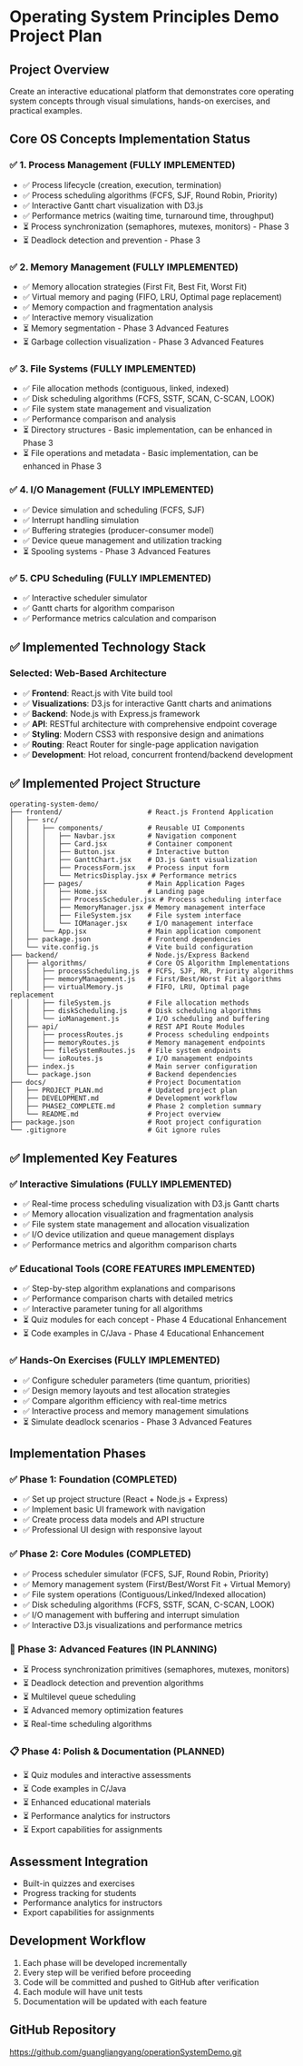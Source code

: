 # Operating System Principles Demo Project Plan

## Project Overview
Create an interactive educational platform that demonstrates core operating system concepts through visual simulations, hands-on exercises, and practical examples.

## Core OS Concepts Implementation Status

### ✅ 1. Process Management (FULLY IMPLEMENTED)
- ✅ Process lifecycle (creation, execution, termination)
- ✅ Process scheduling algorithms (FCFS, SJF, Round Robin, Priority)
- ✅ Interactive Gantt chart visualization with D3.js
- ✅ Performance metrics (waiting time, turnaround time, throughput)
- ⏳ Process synchronization (semaphores, mutexes, monitors) - Phase 3
- ⏳ Deadlock detection and prevention - Phase 3

### ✅ 2. Memory Management (FULLY IMPLEMENTED)
- ✅ Memory allocation strategies (First Fit, Best Fit, Worst Fit)
- ✅ Virtual memory and paging (FIFO, LRU, Optimal page replacement)
- ✅ Memory compaction and fragmentation analysis
- ✅ Interactive memory visualization
- ⏳ Memory segmentation - Phase 3 Advanced Features
- ⏳ Garbage collection visualization - Phase 3 Advanced Features

### ✅ 3. File Systems (FULLY IMPLEMENTED)
- ✅ File allocation methods (contiguous, linked, indexed)
- ✅ Disk scheduling algorithms (FCFS, SSTF, SCAN, C-SCAN, LOOK)
- ✅ File system state management and visualization
- ✅ Performance comparison and analysis
- ⏳ Directory structures - Basic implementation, can be enhanced in Phase 3
- ⏳ File operations and metadata - Basic implementation, can be enhanced in Phase 3

### ✅ 4. I/O Management (FULLY IMPLEMENTED)
- ✅ Device simulation and scheduling (FCFS, SJF)
- ✅ Interrupt handling simulation
- ✅ Buffering strategies (producer-consumer model)
- ✅ Device queue management and utilization tracking
- ⏳ Spooling systems - Phase 3 Advanced Features

### ✅ 5. CPU Scheduling (FULLY IMPLEMENTED)
- ✅ Interactive scheduler simulator
- ✅ Gantt charts for algorithm comparison
- ✅ Performance metrics calculation and comparison

## ✅ Implemented Technology Stack

### **Selected: Web-Based Architecture**
- ✅ **Frontend**: React.js with Vite build tool
- ✅ **Visualizations**: D3.js for interactive Gantt charts and animations
- ✅ **Backend**: Node.js with Express.js framework
- ✅ **API**: RESTful architecture with comprehensive endpoint coverage
- ✅ **Styling**: Modern CSS3 with responsive design and animations
- ✅ **Routing**: React Router for single-page application navigation
- ✅ **Development**: Hot reload, concurrent frontend/backend development

## ✅ Implemented Project Structure

```
operating-system-demo/
├── frontend/                     # React.js Frontend Application
│   ├── src/
│   │   ├── components/           # Reusable UI Components
│   │   │   ├── Navbar.jsx        # Navigation component
│   │   │   ├── Card.jsx          # Container component
│   │   │   ├── Button.jsx        # Interactive button
│   │   │   ├── GanttChart.jsx    # D3.js Gantt visualization
│   │   │   ├── ProcessForm.jsx   # Process input form
│   │   │   └── MetricsDisplay.jsx # Performance metrics
│   │   ├── pages/                # Main Application Pages
│   │   │   ├── Home.jsx          # Landing page
│   │   │   ├── ProcessScheduler.jsx # Process scheduling interface
│   │   │   ├── MemoryManager.jsx # Memory management interface
│   │   │   ├── FileSystem.jsx    # File system interface
│   │   │   └── IOManager.jsx     # I/O management interface
│   │   └── App.jsx               # Main application component
│   ├── package.json              # Frontend dependencies
│   └── vite.config.js            # Vite build configuration
├── backend/                      # Node.js/Express Backend
│   ├── algorithms/               # Core OS Algorithm Implementations
│   │   ├── processScheduling.js  # FCFS, SJF, RR, Priority algorithms
│   │   ├── memoryManagement.js   # First/Best/Worst Fit algorithms
│   │   ├── virtualMemory.js      # FIFO, LRU, Optimal page replacement
│   │   ├── fileSystem.js         # File allocation methods
│   │   ├── diskScheduling.js     # Disk scheduling algorithms
│   │   └── ioManagement.js       # I/O scheduling and buffering
│   ├── api/                      # REST API Route Modules
│   │   ├── processRoutes.js      # Process scheduling endpoints
│   │   ├── memoryRoutes.js       # Memory management endpoints
│   │   ├── fileSystemRoutes.js   # File system endpoints
│   │   └── ioRoutes.js           # I/O management endpoints
│   ├── index.js                  # Main server configuration
│   └── package.json              # Backend dependencies
├── docs/                         # Project Documentation
│   ├── PROJECT_PLAN.md           # Updated project plan
│   ├── DEVELOPMENT.md            # Development workflow
│   ├── PHASE2_COMPLETE.md        # Phase 2 completion summary
│   └── README.md                 # Project overview
├── package.json                  # Root project configuration
└── .gitignore                    # Git ignore rules
```

## ✅ Implemented Key Features

### ✅ Interactive Simulations (FULLY IMPLEMENTED)
- ✅ Real-time process scheduling visualization with D3.js Gantt charts
- ✅ Memory allocation visualization and fragmentation analysis
- ✅ File system state management and allocation visualization
- ✅ I/O device utilization and queue management displays
- ✅ Performance metrics and algorithm comparison charts

### ✅ Educational Tools (CORE FEATURES IMPLEMENTED)
- ✅ Step-by-step algorithm explanations and comparisons
- ✅ Performance comparison charts with detailed metrics
- ✅ Interactive parameter tuning for all algorithms
- ⏳ Quiz modules for each concept - Phase 4 Educational Enhancement
- ⏳ Code examples in C/Java - Phase 4 Educational Enhancement

### ✅ Hands-On Exercises (FULLY IMPLEMENTED)
- ✅ Configure scheduler parameters (time quantum, priorities)
- ✅ Design memory layouts and test allocation strategies
- ✅ Compare algorithm efficiency with real-time metrics
- ✅ Interactive process and memory management simulations
- ⏳ Simulate deadlock scenarios - Phase 3 Advanced Features

## Implementation Phases

### ✅ Phase 1: Foundation (COMPLETED)
- ✅ Set up project structure (React + Node.js + Express)
- ✅ Implement basic UI framework with navigation
- ✅ Create process data models and API structure
- ✅ Professional UI design with responsive layout

### ✅ Phase 2: Core Modules (COMPLETED)
- ✅ Process scheduler simulator (FCFS, SJF, Round Robin, Priority)
- ✅ Memory management system (First/Best/Worst Fit + Virtual Memory)
- ✅ File system operations (Contiguous/Linked/Indexed allocation)
- ✅ Disk scheduling algorithms (FCFS, SSTF, SCAN, C-SCAN, LOOK)
- ✅ I/O management with buffering and interrupt simulation
- ✅ Interactive D3.js visualizations and performance metrics

### 🚧 Phase 3: Advanced Features (IN PLANNING)
- ⏳ Process synchronization primitives (semaphores, mutexes, monitors)
- ⏳ Deadlock detection and prevention algorithms
- ⏳ Multilevel queue scheduling
- ⏳ Advanced memory optimization features
- ⏳ Real-time scheduling algorithms

### 📋 Phase 4: Polish & Documentation (PLANNED)
- ⏳ Quiz modules and interactive assessments
- ⏳ Code examples in C/Java
- ⏳ Enhanced educational materials
- ⏳ Performance analytics for instructors
- ⏳ Export capabilities for assignments

## Assessment Integration
- Built-in quizzes and exercises
- Progress tracking for students
- Performance analytics for instructors
- Export capabilities for assignments

## Development Workflow
1. Each phase will be developed incrementally
2. Every step will be verified before proceeding
3. Code will be committed and pushed to GitHub after verification
4. Each module will have unit tests
5. Documentation will be updated with each feature

## GitHub Repository
https://github.com/guangliangyang/operationSystemDemo.git
